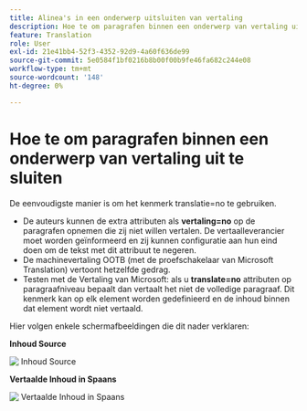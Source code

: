 ```yaml
---
title: Alinea's in een onderwerp uitsluiten van vertaling
description: Hoe te om paragrafen binnen een onderwerp van vertaling uit te sluiten
feature: Translation
role: User
exl-id: 21e41bb4-52f3-4352-92d9-4a60f636de99
source-git-commit: 5e0584f1bf0216b8b00f00b9fe46fa682c244e08
workflow-type: tm+mt
source-wordcount: '148'
ht-degree: 0%

---
```


# Hoe te om paragrafen binnen een onderwerp van vertaling uit te sluiten

De eenvoudigste manier is om het kenmerk translatie=no te gebruiken.

+ De auteurs kunnen de extra attributen als **vertaling=no** op de paragrafen opnemen die zij niet willen vertalen. De vertaalleverancier moet worden geïnformeerd en zij kunnen configuratie aan hun eind doen om de tekst met dit attribuut te negeren.
+ De machinevertaling OOTB (met de proefschakelaar van Microsoft Translation) vertoont hetzelfde gedrag.
+ Testen met de Vertaling van Microsoft: als u **translate=no** attributen op paragraafniveau bepaalt dan vertaalt het niet de volledige paragraaf. Dit kenmerk kan op elk element worden gedefinieerd en de inhoud binnen dat element wordt niet vertaald.


Hier volgen enkele schermafbeeldingen die dit nader verklaren:

**Inhoud Source**

![&#x200B; Inhoud Source &#x200B;](assets/source-content.jpg)

**Vertaalde Inhoud in Spaans**

![&#x200B; Vertaalde Inhoud in Spaans &#x200B;](assets/trans-content.jpg)
